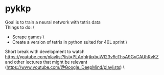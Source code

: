 # pykkp
Goal is to train a neural network with tetris data \
Things to do: \
- Scrape games \
- Create a version of tetris in python suited for 40L sprint \

Short break with development to watch \
https://youtube.com/playlist?list=PLAqhIrjkxbuWI23v9cThsA9GvCAUhRvKZ \
and other lectures that might be relevant (https://www.youtube.com/@Google_DeepMind/playlists) \

